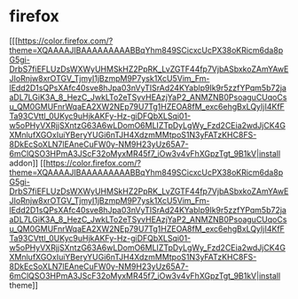 # firefox
[[[https://color.firefox.com/?theme=XQAAAAJIBAAAAAAAAABBqYhm849SCicxcUcPX38oKRicm6da8pG5gi-DrbS7fiEFLUzDsWXWyUHMSkHZ2PpRK_LvZGTF44fp7VjbASbxkoZAmYAwEJIoRnjw8xrOTGV_TjmyI1jBzmpM9P7ysk1XcU5Vim_Fm-lEdd2D1sQPsXAfc40sve8hJpa03nVyTISrAd24KYablp9Ik9r5zzfYPqm5b72jaaDL7LGiK3A_8_HezC_JwkLTo2eTSyvHEAzjYaP2_ANMZNB0PsoaguCUqoCsu_QM0GMUFnrWqaEA2XW2NEp79U7Tg1HZEOA8fM_exc6ehgBxLQyIjI4KfFTa93CVttl_0UKyc9uHjkAKFy-Hz-giDFQbXLSqi01-w5oPHyVXRjjSXntzG63A6wLDomO6MLIZTpDyLgWy_Fzd2CEia2wdJjCK4GXMnlufXGOxIuiYBeryYUGi6nTJH4XdzmMMtpoS1N3yFATzKHC8FS-8DkEcSoXLN7lEAneCuFW0y-NM9H23yUz65A7-6mClQSO3HPmA3JScF32oMyxMR45f7_iOw3v4vFhXGpzTgt_9B1kV|install addon]]
[[https://color.firefox.com/?theme=XQAAAAJIBAAAAAAAAABBqYhm849SCicxcUcPX38oKRicm6da8pG5gi-DrbS7fiEFLUzDsWXWyUHMSkHZ2PpRK_LvZGTF44fp7VjbASbxkoZAmYAwEJIoRnjw8xrOTGV_TjmyI1jBzmpM9P7ysk1XcU5Vim_Fm-lEdd2D1sQPsXAfc40sve8hJpa03nVyTISrAd24KYablp9Ik9r5zzfYPqm5b72jaaDL7LGiK3A_8_HezC_JwkLTo2eTSyvHEAzjYaP2_ANMZNB0PsoaguCUqoCsu_QM0GMUFnrWqaEA2XW2NEp79U7Tg1HZEOA8fM_exc6ehgBxLQyIjI4KfFTa93CVttl_0UKyc9uHjkAKFy-Hz-giDFQbXLSqi01-w5oPHyVXRjjSXntzG63A6wLDomO6MLIZTpDyLgWy_Fzd2CEia2wdJjCK4GXMnlufXGOxIuiYBeryYUGi6nTJH4XdzmMMtpoS1N3yFATzKHC8FS-8DkEcSoXLN7lEAneCuFW0y-NM9H23yUz65A7-6mClQSO3HPmA3JScF32oMyxMR45f7_iOw3v4vFhXGpzTgt_9B1kV|install theme]]
